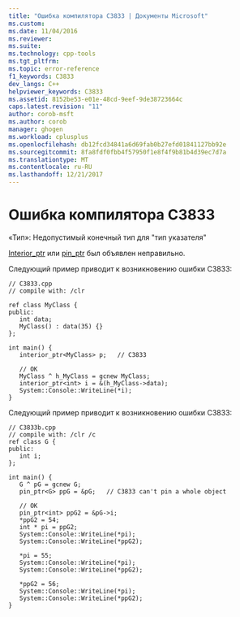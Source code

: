 ```yaml
---
title: "Ошибка компилятора C3833 | Документы Microsoft"
ms.custom: 
ms.date: 11/04/2016
ms.reviewer: 
ms.suite: 
ms.technology: cpp-tools
ms.tgt_pltfrm: 
ms.topic: error-reference
f1_keywords: C3833
dev_langs: C++
helpviewer_keywords: C3833
ms.assetid: 8152be53-e01e-48cd-9eef-9de38723664c
caps.latest.revision: "11"
author: corob-msft
ms.author: corob
manager: ghogen
ms.workload: cplusplus
ms.openlocfilehash: db12fcd34841a6d69fab0b27efd01841127bb92e
ms.sourcegitcommit: 8fa8fdf0fbb4f57950f1e8f4f9b81b4d39ec7d7a
ms.translationtype: MT
ms.contentlocale: ru-RU
ms.lasthandoff: 12/21/2017
---
```

# <a name="compiler-error-c3833"></a>Ошибка компилятора C3833
«Тип»: Недопустимый конечный тип для "тип указателя"  
  
 [Interior_ptr](../../windows/interior-ptr-cpp-cli.md) или [pin_ptr](../../windows/pin-ptr-cpp-cli.md) был объявлен неправильно.  
  
 Следующий пример приводит к возникновению ошибки C3833:  
  
```  
// C3833.cpp  
// compile with: /clr  
  
ref class MyClass {  
public:  
   int data;  
   MyClass() : data(35) {}  
};  
  
int main() {  
   interior_ptr<MyClass> p;   // C3833  
  
   // OK  
   MyClass ^ h_MyClass = gcnew MyClass;  
   interior_ptr<int> i = &(h_MyClass->data);  
   System::Console::WriteLine(*i);  
}  
```  
  
 Следующий пример приводит к возникновению ошибки C3833:  
  
```  
// C3833b.cpp  
// compile with: /clr /c  
ref class G {  
public:  
   int i;  
};  
  
int main() {  
   G ^ pG = gcnew G;  
   pin_ptr<G> ppG = &pG;   // C3833 can't pin a whole object  
  
   // OK  
   pin_ptr<int> ppG2 = &pG->i;  
   *ppG2 = 54;  
   int * pi = ppG2;  
   System::Console::WriteLine(*pi);  
   System::Console::WriteLine(*ppG2);  
  
   *pi = 55;  
   System::Console::WriteLine(*pi);  
   System::Console::WriteLine(*ppG2);  
  
   *ppG2 = 56;  
   System::Console::WriteLine(*pi);  
   System::Console::WriteLine(*ppG2);  
}  
```